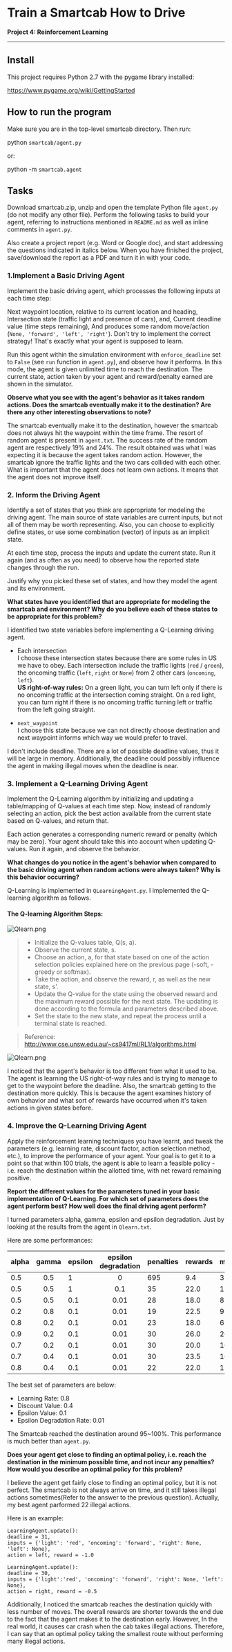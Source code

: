 # Train a Smartcab How to Drive

**Project 4: Reinforcement Learning**

--------------------------------------------------------------------------------

## Install

This project requires Python 2.7 with the pygame library installed:

<https://www.pygame.org/wiki/GettingStarted>

## How to run the program

Make sure you are in the top-level smartcab directory. Then run:

python `smartcab/agent.py`

or:

python -m `smartcab.agent`

## Tasks

Download smartcab.zip, unzip and open the template Python file `agent.py` (do not modify any other file). Perform the following tasks to build your agent, referring to instructions mentioned in `README.md` as well as inline comments in `agent.py`.

Also create a project report (e.g. Word or Google doc), and start addressing the questions indicated in italics below. When you have finished the project, save/download the report as a PDF and turn it in with your code.

### 1.Implement a Basic Driving Agent

Implement the basic driving agent, which processes the following inputs at each time step:

Next waypoint location, relative to its current location and heading, Intersection state (traffic light and presence of cars), and, Current deadline value (time steps remaining), And produces some random move/action (`None, 'forward', 'left', 'right'`). Don't try to implement the correct strategy! That's exactly what your agent is supposed to learn.

Run this agent within the simulation environment with `enforce_deadline` set to `False` (see `run` function in `agent.py`), and observe how it performs. In this mode, the agent is given unlimited time to reach the destination. The current state, action taken by your agent and reward/penalty earned are shown in the simulator.

**Observe what you see with the agent's behavior as it takes random actions. Does the smartcab eventually make it to the destination? Are there any other interesting observations to note?**

The smartcab eventually make it to the destination, however the smartcab does not always hit the waypoint within the time frame. The resort of random agent is present in `agent.txt`. The success rate of the random agent are respectively 19% and 24%. The result obtained was what I was expecting it is because the agent takes random action. However, the smartcab ignore the traffic lights and the two cars collided with each other. What is important that the agent does not learn own actions. It means that the agent does not improve itself.

### 2\. Inform the Driving Agent

Identify a set of states that you think are appropriate for modeling the driving agent. The main source of state variables are current inputs, but not all of them may be worth representing. Also, you can choose to explicitly define states, or use some combination (vector) of inputs as an implicit state.

At each time step, process the inputs and update the current state. Run it again (and as often as you need) to observe how the reported state changes through the run.

Justify why you picked these set of states, and how they model the agent and its environment.

**What states have you identified that are appropriate for modeling the smartcab and environment? Why do you believe each of these states to be appropriate for this problem?**

I identified two state variables before implementing a Q-Learning driving agent.

- Each intersection<br>
  I choose these intersection states because there are some rules in US we have to obey. Each intersection include the traffic lights (`red` / `green`), the oncoming traffic (`left`, `right` or `None`) from 2 other cars (`oncoming`, `left`).<br>
  **US right-of-way rules:** On a green light, you can turn left only if there is no oncoming traffic at the intersection coming straight. On a red light, you can turn right if there is no oncoming traffic turning left or traffic from the left going straight.

- `next_waypoint`<br>
  I choose this state because we can not directly choose destination and next waypoint informs which way we would prefer to travel.

I don't include deadline. There are a lot of possible deadline values, thus it will be large in memory. Additionally, the deadline could possibly influence the agent in making illegal moves when the deadline is near.

### 3\. Implement a Q-Learning Driving Agent

Implement the Q-Learning algorithm by initializing and updating a table/mapping of Q-values at each time step. Now, instead of randomly selecting an action, pick the best action available from the current state based on Q-values, and return that.

Each action generates a corresponding numeric reward or penalty (which may be zero). Your agent should take this into account when updating Q-values. Run it again, and observe the behavior.

**What changes do you notice in the agent's behavior when compared to the basic driving agent when random actions were always taken? Why is this behavior occurring?**

Q-Learning is implemented in `QLearningAgent.py`. I implemented the Q-learning algorithm as follows.

#### The Q-learning Algorithm Steps:

![Qlearn.png](https://udacity-github-sync-content.s3.amazonaws.com/_imgs/19273/1473269807/qimp.jpg)

> - Initialize the Q-values table, Q(s, a).
> - Observe the current state, s.
> - Choose an action, a, for that state based on one of the action selection policies explained here on the previous page (-soft, -greedy or softmax).
> - Take the action, and observe the reward, r, as well as the new state, s'.
> - Update the Q-value for the state using the observed reward and the maximum reward possible for the next state. The updating is done according to the formula and parameters described above.
> - Set the state to the new state, and repeat the process until a terminal state is reached.

> Reference: <http://www.cse.unsw.edu.au/~cs9417ml/RL1/algorithms.html>

![Qlearn.png](https://udacity-github-sync-content.s3.amazonaws.com/_imgs/19273/1473269140/54f202d12a4ca6fd3f95d013ede3f86b.png)

I noticed that the agent's behavior is too different from what it used to be. The agent is learning the US right-of-way rules and is trying to manage to get to the waypoint before the deadline. Also, the smartcab getting to the destination more quickly. This is because the agent examines history of own behavior and what sort of rewards have occurred when it's taken actions in given states before.

### 4\. Improve the Q-Learning Driving Agent

Apply the reinforcement learning techniques you have learnt, and tweak the parameters (e.g. learning rate, discount factor, action selection method, etc.), to improve the performance of your agent. Your goal is to get it to a point so that within 100 trials, the agent is able to learn a feasible policy - i.e. reach the destination within the allotted time, with net reward remaining positive.

**Report the different values for the parameters tuned in your basic implementation of Q-Learning. For which set of parameters does the agent perform best? How well does the final driving agent perform?**

I turned parameters alpha, gamma, epsilon and epsilon degradation. Just by looking at the results from the agent in `Qlearn.txt`.

Here are some performances:

alpha | gamma | epsilon | epsilon degradation | penalties | rewards | moves | success rate
----- | :---: | ------- | :-----------------: | --------- | ------- | ----- | ------------
0.5   |  0.5  | 1       |          0          | 695       | 9.4     | 31    | 19%
0.5   |  0.5  | 1       |         0.1         | 35        | 22.0    | 15    | 92%
0.5   |  0.5  | 0.1     |        0.01         | 28        | 18.0    | 8     | 98%
0.2   |  0.8  | 0.1     |        0.01         | 19        | 22.5    | 9     | 89%
0.8   |  0.2  | 0.1     |        0.01         | 23        | 18.0    | 6     | 99%
0.9   |  0.2  | 0.1     |        0.01         | 30        | 26.0    | 26    | 98%
0.7   |  0.2  | 0.1     |        0.01         | 30        | 20.0    | 16    | 98%
0.7   |  0.4  | 0.1     |        0.01         | 30        | 23.5    | 16    | 98%
0.8   |  0.4  | 0.1     |        0.01         | 22        | 22.0    | 12    | 100%

The best set of parameters are below:

- Learning Rate: 0.8
- Discount Value: 0.4
- Epsilon Value: 0.1
- Epsilon Degradation Rate: 0.01

The Smartcab reached the destination around 95~100%. This performance is much better than `agent.py`.

**Does your agent get close to finding an optimal policy, i.e. reach the destination in the minimum possible time, and not incur any penalties? How would you describe an optimal policy for this problem?**

I believe the agent get fairly close to finding an optimal policy, but it is not perfect. The smartcab is not always arrive on time, and it still takes illegal actions sometimes(Refer to the answer to the previous question). Actually, my best agent parformed 22 illegal actions.

Here is an example:

```
LearningAgent.update():
deadline = 31,
inputs = {'light': 'red', 'oncoming': 'forward', 'right': None, 'left': None},
action = left, reward = -1.0   

LearningAgent.update():
deadline = 30, 
inputs = {'light':'red', 'oncoming': 'forward', 'right': None, 'left': None},
action = right, reward = -0.5
```

Additionally, I noticed the smartcab reaches the destination quickly with less number of moves. The overall rewards are shorter towards the end due to the fact that the agent makes it to the destination early. However, In the real world, it causes car crash when the cab takes illegal actions. Therefore, I can say that an optimal policy taking the smallest route without performing many illegal actions.
